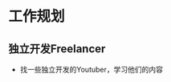 # 工作规划
<!-- !!! info
    <strong>思路</strong>：先上各大招聘软件看看招人标准，以及想去的城市的公务员录用标准，再反向推测自己需要做些什么 <br>
    <strong>城市</strong>：希望以后还是能够留在杭州吧 <br>
    <strong>职业</strong>：最想做的果然还是律师+独立开发Freelancer，如果能再做点视频，开个Youtube账号就更好了 -->
<!-- ## 律师
+ 先拿到法律非法硕士学位
+ 毕业那年过法考
+ 考公要求或许会有变动，但按目前来看，往杭州考只能考综合岗位，公检法限制法本
+ 努力考公务员，然后做几年再出去当律师（当然，也要看行情(；′⌒`)） -->

## 独立开发Freelancer
+ 找一些独立开发的Youtuber，学习他们的内容